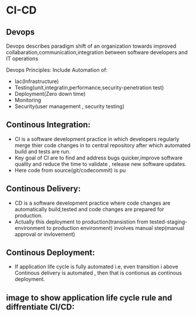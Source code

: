 # CI-CD

## Devops
Devops describes paradigm shift of an organization towards improved collabaration,communication,integration between software developers and IT operations

Devops Principles:
Include Automation of:
- Iac(Infrastructure)
- Testing(unit,integratin,performance,security-penetration test)
- Deployment(Zero down time)
- Monitoring
- Security(user management , security testing)


## Continous Integration:
- CI is a software development practice in which developers regularly merge thier code changes in to central repository after which automated build and tests are run.
- Key goal of CI are to find and address bugs quicker,improve software quality and reduce the time to validate , release new software updates.
- Here code from source(git/codecommit) is pu

## Continous Delivery:
- CD is a software development practice where code changes are automatically build,tested and code changes are prepared for production.
- Actually this deployment to production(transistion from tested-staging-environment to production environment) involves manual step(manual approval or invlovement)

## Continous Deployment:
- If application life cycle is fully automated i.e, even transition i above Continous delivery is automated , then that is contionus as continous deployment.

## image to show application life cycle rule and diffrentiate CI/CD:


